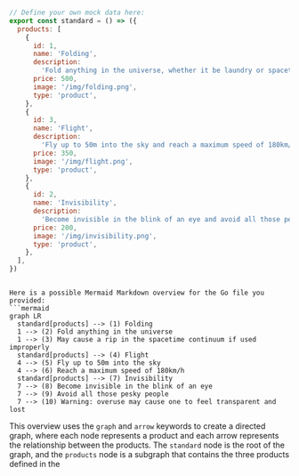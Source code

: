 ```js

// Define your own mock data here:
export const standard = () => ({
  products: [
    {
      id: 1,
      name: 'Folding',
      description:
        'Fold anything in the universe, whether it be laundry or spacetime itself. Disclaimer: May cause a rip in the spacetime continuum if used improperly.',
      price: 500,
      image: '/img/folding.png',
      type: 'product',
    },
    {
      id: 3,
      name: 'Flight',
      description:
        'Fly up to 50m into the sky and reach a maximum speed of 180km/h.',
      price: 350,
      image: '/img/flight.png',
      type: 'product',
    },
    {
      id: 2,
      name: 'Invisibility',
      description:
        'Become invisible in the blink of an eye and avoid all those pesky people. Warning: overuse may cause one to feel transparent and lost.',
      price: 200,
      image: '/img/invisibility.png',
      type: 'product',
    },
  ],
})


```

```mermaid

Here is a possible Mermaid Markdown overview for the Go file you provided:
```mermaid
graph LR
  standard[products] --> (1) Folding
  1 --> (2) Fold anything in the universe
  1 --> (3) May cause a rip in the spacetime continuum if used improperly
  standard[products] --> (4) Flight
  4 --> (5) Fly up to 50m into the sky
  4 --> (6) Reach a maximum speed of 180km/h
  standard[products] --> (7) Invisibility
  7 --> (8) Become invisible in the blink of an eye
  7 --> (9) Avoid all those pesky people
  7 --> (10) Warning: overuse may cause one to feel transparent and lost
```
This overview uses the `graph` and `arrow` keywords to create a directed graph, where each node represents a product and each arrow represents the relationship between the products. The `standard` node is the root of the graph, and the `products` node is a subgraph that contains the three products defined in the

```
